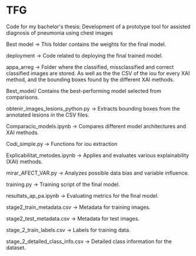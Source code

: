 # TFG
Code for my bachelor's thesis: Development of a prototype tool for assisted diagnosis of pneumonia using chest images

Best model -> This folder contains the weights for the final model.

deployment -> Code related to deploying the final trained model.

appa_arreg ->	Folder where the classified, missclassified and correct classified images are stored. As well as the the CSV of the iou for every XAI method, and the bounding boxes found by the different XAI methods.

Best_model/	Contains the best-performing model selected from comparisons.

obtenir_images_lesions_python.py -> Extracts bounding boxes from the annotated lesions in the CSV files.

Comparacio_models.ipynb ->	Compares different model architectures and XAI methods.

Codi_simple.py -> Functions for iou extraction

Explicabilitat_metodes.ipynb ->	Applies and evaluates various explainability (XAI) methods.

mirar_AFECT_VAR.py	-> Analyzes possible data bias and variable influence.

training.py	-> Training script of the final model.

resultats_ap_pa.ipynb	-> Evaluating metrics for the final model.

stage2_train_metadata.csv	-> Metadata for training images.

stage2_test_metadata.csv	-> Metadata for test images.

stage_2_train_labels.csv	-> Labels for training data.

stage_2_detailed_class_info.csv	-> Detailed class information for the dataset.